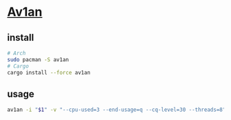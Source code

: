 # [Av1an](https://github.com/master-of-zen/Av1an)

## install

```sh
# Arch
sudo pacman -S av1an
# Cargo
cargo install --force av1an
```

## usage

```sh
av1an -i "$1" -v "--cpu-used=3 --end-usage=q --cq-level=30 --threads=8" -w 10 --target-quality 95 -a "-c:a libopus -b:a 192k -ac 2" -l "_av1en.log" -o "_av1en.mp4"
```
